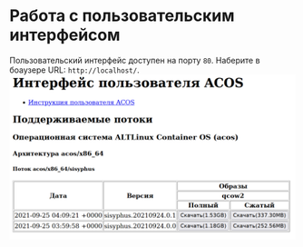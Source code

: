 # Работа с пользовательским интерфейсом

Пользовательский интерфейс доступен на порту `80`.
Наберите в боаузере URL: `http://localhost/`. 
![UserPage1](./Images/userPage1.png)

